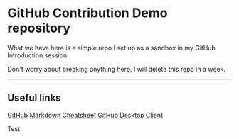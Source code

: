 # GitHub Contribution Demo repository

What we have here is a simple repo I set up as a sandbox in my GitHub Introduction session.

Don't worry about breaking anything here, I will delete this repo in a week.

---

## Useful links

[GitHub Markdown Cheatsheet](https://github.com/adam-p/markdown-here/wiki/Markdown-Cheatsheet)
[GitHub Desktop Client](https://desktop.github.com)

Test

